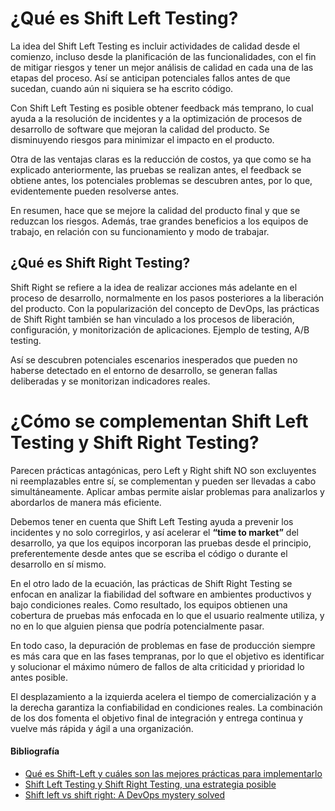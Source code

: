 # ¿Qué es Shift Left Testing?

La idea del Shift Left Testing es incluir actividades de calidad desde el comienzo, incluso desde la planificación de las funcionalidades, con el fin de mitigar riesgos y tener un mejor análisis de calidad en cada una de las etapas del proceso. Así se anticipan potenciales fallos antes de que sucedan, cuando aún ni siquiera se ha escrito código.

Con Shift Left Testing es posible obtener feedback más temprano, lo cual ayuda a la resolución de incidentes y a la optimización de procesos de desarrollo de software que mejoran la calidad del producto. Se disminuyendo riesgos para minimizar el impacto en el producto.

Otra de las ventajas claras es la reducción de costos, ya que como se ha explicado anteriormente, las pruebas se realizan antes, el feedback se obtiene antes, los potenciales problemas se descubren antes, por lo que, evidentemente pueden resolverse antes.

En resumen, hace que se mejore la calidad del producto final y que se reduzcan los riesgos. Además, trae grandes beneficios a los equipos de trabajo, en relación con su funcionamiento y modo de trabajar.

## ¿Qué es Shift Right Testing?

Shift Right se refiere a la idea de realizar acciones más adelante en el proceso de desarrollo, normalmente en los pasos posteriores a la liberación del producto. Con la popularización del concepto de DevOps, las prácticas de Shift Right también se han vinculado a los procesos de liberación, configuración, y monitorización de aplicaciones. Ejemplo de testing, A/B testing. 

Así se descubren potenciales escenarios inesperados que pueden no haberse detectado en el entorno de desarrollo, se generan fallas deliberadas y se monitorizan indicadores reales.

# ¿Cómo se complementan Shift Left Testing y Shift Right Testing?

Parecen prácticas antagónicas, pero Left y Right shift NO son excluyentes ni reemplazables entre sí, se complementan y pueden ser llevadas a cabo simultáneamente. Aplicar ambas permite aislar problemas para analizarlos y abordarlos de manera más eficiente.

Debemos tener en cuenta que Shift Left Testing ayuda a prevenir los incidentes y no solo corregirlos, y así acelerar el **“time to market”** del desarrollo, ya que los equipos incorporan las pruebas desde el principio, preferentemente desde antes que se escriba el código o durante el desarrollo en sí mismo.

En el otro lado de la ecuación, las prácticas de Shift Right Testing se enfocan en analizar la fiabilidad del software en ambientes productivos y bajo condiciones reales. Como resultado, los equipos obtienen una cobertura de pruebas más enfocada en lo que el usuario realmente utiliza, y no en lo que alguien piensa que podría potencialmente pasar.

En todo caso, la depuración de problemas en fase de producción siempre es más cara que en las fases tempranas, por lo que el objetivo es identificar y solucionar el máximo número de fallos de alta criticidad y prioridad lo antes posible.

El desplazamiento a la izquierda acelera el tiempo de comercialización y a la derecha garantiza la confiabilidad en condiciones reales. La combinación de los dos fomenta el objetivo final de integración y entrega continua y vuelve más rápida y ágil a una organización.

#### Bibliografía

- [Qué es Shift-Left y cuáles son las mejores prácticas para implementarlo](https://blog.hixsa.com/que-es-shift-left-y-cuales-son-las-mejores-practicas-para-implementarlo/#:~:text=Desde%20la%20perspectiva%20de%20DevOps,en%20el%20ciclo%20de%20vida.)
- [Shift Left Testing y Shift Right Testing, una estrategia posible](https://www.hiberus.com/crecemos-contigo/right-shift-y-left-shift-en-los-ambitos-del-software-qa-y-testing/#:~:text=Qu%C3%A9%20significa%20left%20y%20right,ciclo%20de%20vida%20del%20producto.)
- [Shift left vs shift right: A DevOps mystery solved](https://www.dynatrace.com/news/blog/what-is-shift-left-and-what-is-shift-right/#:~:text=and%20reliability%20criteria.-,What%20does%20shift%20left%20mean%20in%20DevOps%3F,before%20any%20code%20is%20written.)
